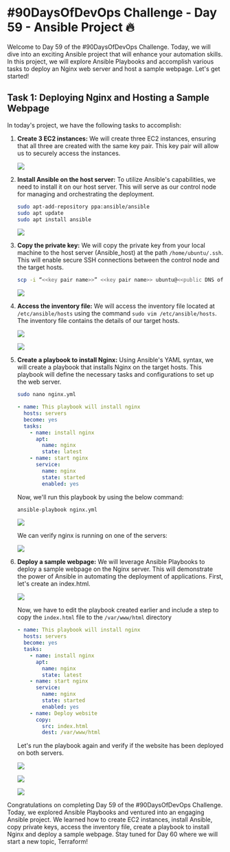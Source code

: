 # #90DaysOfDevOps Challenge - Day 59 - Ansible Project 🔥

Welcome to Day 59 of the #90DaysOfDevOps Challenge. Today, we will dive into an exciting Ansible project that will enhance your automation skills. In this project, we will explore Ansible Playbooks and accomplish various tasks to deploy an Nginx web server and host a sample webpage. Let's get started!

## Task 1: Deploying Nginx and Hosting a Sample Webpage

In today's project, we have the following tasks to accomplish:

1. **Create 3 EC2 instances:** We will create three EC2 instances, ensuring that all three are created with the same key pair. This key pair will allow us to securely access the instances.
    
    ![](https://cdn.hashnode.com/res/hashnode/image/upload/v1689495018147/9e5c9183-1363-4ef7-b96d-ae11af6b58a2.jpeg)
    
2. **Install Ansible on the host server:** To utilize Ansible's capabilities, we need to install it on our host server. This will serve as our control node for managing and orchestrating the deployment.
    
    ```bash
    sudo apt-add-repository ppa:ansible/ansible
    sudo apt update
    sudo apt install ansible
    ```
    
    ![](https://cdn.hashnode.com/res/hashnode/image/upload/v1689495680560/272d1591-0914-4999-905d-0e782df60afd.jpeg)
    
3. **Copy the private key:** We will copy the private key from your local machine to the host server (Ansible\_host) at the path `/home/ubuntu/.ssh`. This will enable secure SSH connections between the control node and the target hosts.
    
    ```bash
    scp -i “<<key pair name>>” <<key pair name>> ubuntu@<<public DNS of EC2>>:/home/ubuntu/.ssh
    ```
    
    ![](https://cdn.hashnode.com/res/hashnode/image/upload/v1689496044610/3bfe145e-628c-4ef7-bc59-ea0315e2d9d9.jpeg)
    
4. **Access the inventory file:** We will access the inventory file located at `/etc/ansible/hosts` using the command `sudo vim /etc/ansible/hosts`. The inventory file contains the details of our target hosts.
    
    ![](https://cdn.hashnode.com/res/hashnode/image/upload/v1689496268013/64947e07-f905-4b2c-8fce-97394a9c71e4.jpeg)
    
    ![](https://cdn.hashnode.com/res/hashnode/image/upload/v1689497082650/ff4e19a3-a88f-4001-8660-d6c38966e35c.jpeg)
    
5. **Create a playbook to install Nginx:** Using Ansible's YAML syntax, we will create a playbook that installs Nginx on the target hosts. This playbook will define the necessary tasks and configurations to set up the web server.
    
    ```bash
    sudo nano nginx.yml
    ```
    
    ```yaml
    - name: This playbook will install nginx
      hosts: servers
      become: yes
      tasks:
        - name: install nginx
          apt:
            name: nginx
            state: latest
        - name: start nginx
          service:
            name: nginx
            state: started
            enabled: yes
    ```
    
    Now, we'll run this playbook by using the below command:
    
    ```bash
    ansible-playbook nginx.yml
    ```
    
    ![](https://cdn.hashnode.com/res/hashnode/image/upload/v1689497473623/2f1e6966-3fd3-498c-8f0e-7ed19556e79a.jpeg)
    
    We can verify nginx is running on one of the servers:
    
    ![](https://cdn.hashnode.com/res/hashnode/image/upload/v1689497567586/50ed31e6-0374-4b80-a089-786bcc4bdd7f.jpeg)
    
6. **Deploy a sample webpage:** We will leverage Ansible Playbooks to deploy a sample webpage on the Nginx server. This will demonstrate the power of Ansible in automating the deployment of applications. First, let's create an index.html.
    
    ![](https://cdn.hashnode.com/res/hashnode/image/upload/v1689502817672/cd2da54f-ea99-4b2c-befe-e678e27ca55a.jpeg)
    
    Now, we have to edit the playbook created earlier and include a step to copy the `index.html` file to the `/var/www/html` directory
    
    ```yaml
    - name: This playbook will install nginx
      hosts: servers
      become: yes
      tasks:
        - name: install nginx
          apt:
            name: nginx
            state: latest
        - name: start nginx
          service:
            name: nginx
            state: started
            enabled: yes
        - name: Deploy website
          copy:
            src: index.html
            dest: /var/www/html
    ```
    
    Let's run the playbook again and verify if the website has been deployed on both servers.
    
    ![](https://cdn.hashnode.com/res/hashnode/image/upload/v1689503044036/0ff68f76-d9b8-4f6d-ba99-8ca7d6e93dd5.jpeg)
    
    ![](https://cdn.hashnode.com/res/hashnode/image/upload/v1689503141412/69854d99-7bb0-4154-8e11-0321ad4fa093.jpeg)
    
    ![](https://cdn.hashnode.com/res/hashnode/image/upload/v1689503148749/d970475b-6f2c-4fd6-bab2-4b3f51e5cd6d.jpeg)
    

Congratulations on completing Day 59 of the #90DaysOfDevOps Challenge. Today, we explored Ansible Playbooks and ventured into an engaging Ansible project. We learned how to create EC2 instances, install Ansible, copy private keys, access the inventory file, create a playbook to install Nginx and deploy a sample webpage. Stay tuned for Day 60 where we will start a new topic, Terraform!